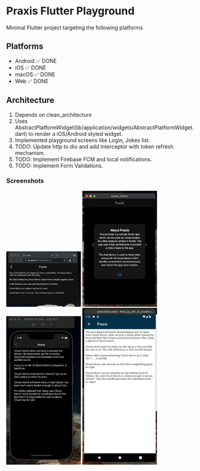 # Praxis Flutter Playground

Minimal Flutter project targeting the following platforms

## Platforms

* Android ✅ DONE
* iOS ✅ DONE
* macOS ✅ DONE
* Web ✅ DONE

## Architecture

1. Depends on clean_architecture
2. Uses AbstractPlatformWidget(lib/application/widgets/AbstractPlatformWidget.dart) to render a iOS/Android styled widget.
3. Implemented playground screens like Login, Jokes list.  
4. TODO: Update http to dio and add interceptor with token refresh mechanism.
5. TODO: Implement Firebase FCM and local notifications.
6. TODO: Implement Form Validations.

### Screenshots

<img src="art/art2.png" alt="drawing" style="width:200px;"/>

<img src="art/art1.png" alt="drawing" style="width:200px;"/>

<img src="art/art3.png" alt="drawing" style="width:200px;"/>

<img src="art/art4.png" alt="drawing" style="width:200px;"/>
